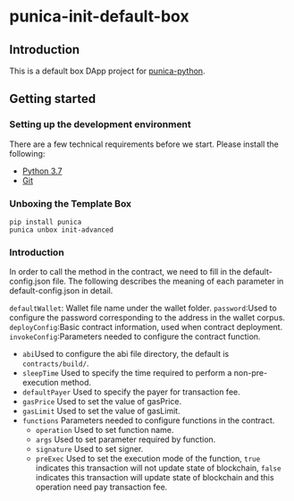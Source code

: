 # punica-init-default-box

## Introduction

This is a default box DApp project for [punica-python](https://github.com/punicasuite/punica-python).

## Getting started

### Setting up the development environment

There are a few technical requirements before we start. Please install the following:

- [Python 3.7](https://www.python.org/downloads/release/python-370/)
- [Git](https://git-scm.com/)

### Unboxing the Template Box

```shell
pip install punica
punica unbox init-advanced
```


### Introduction

In order to call the method in the contract, we need to fill in the default-config.json file.
The following describes the meaning of each parameter in default-config.json in detail.

`defaultWallet`: Wallet file name under the wallet folder.
`password`:Used to configure the password corresponding to the address in the wallet corpus.
`deployConfig`:Basic contract information, used when contract deployment.
`invokeConfig`:Parameters needed to configure the contract function.

- `abi`Used to configure the abi file directory, the default is `contracts/build/`.
- `sleepTime` Used to specify the time required to perform a non-pre-execution method.
- `defaultPayer` Used to specify the payer for transaction fee.
- `gasPrice` Used to set the value of gasPrice.
- `gasLimit` Used to set the value of gasLimit.
- `functions` Parameters needed to configure functions in the contract.
   - `operation` Used to set function name.
   - `args` Used to set parameter required by function.
   - `signature` Used to set signer.
   - `preExec` Used to set the execution mode of the function, `true` indicates this transaction will not update state of blockchain, `false` indicates this transaction will update state of blockchain and this operation need pay transaction fee.
